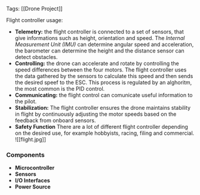 Tags: [[Drone Project]]

Flight controller usage:
- **Telemetry:** the flight controller is connected to a set of sensors, that give informations such as height, orientation and speed. The *Internal Measurement Unit (IMU)* can determine angular speed and acceleration, the barometer can determine the height and the distance sensor can detect obstacles.
- **Controlling:** the drone can accelerate and rotate by controlling the speed differences between the four motors. The flight controller uses the data gathered by the sensors to calculate this speed and then sends the desired speef to the ESC. This process is regulated by an alghoritm, the most common is the PID control.
- **Communicating:** the flight control can comunicate useful information to the pilot.
- **Stabilization:** The flight controller ensures the drone maintains stability in flight by continuously adjusting the motor speeds based on the feedback from onboard sensors.
- **Safety Function**
There are a lot of different flight controller depending on the desired use, for example hobbyists, racing, filing and commercial.
![[flight.jpg]]
### Components
- **Microcontroller**
- **Sensors**
- **I/O Interfaces**
- **Power Source**
